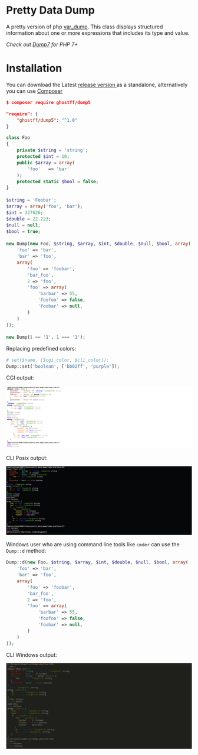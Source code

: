 # Pretty Data Dump 
A pretty version of php [var_dump](http://php.net/manual/en/function.var-dump.php). This class displays structured information about one or more expressions that includes its type and value.

_Check out [Dump7](https://github.com/Ghostff/Dump7) for PHP 7+_

# Installation   
You can download the  Latest [release version ](https://github.com/Ghostff/pretty_data_dump/releases/) as a standalone, alternatively you can use [Composer](https://getcomposer.org/) 
```json
$ composer require ghostff/dump5
```
```json
"require": {
    "ghostff/dump5": "^1.0"
}
```

```php
class Foo
{
    private $string = 'string';
    protected $int = 10;
    public $array = array(
        'foo'   => 'bar'
    );
    protected static $bool = false;
}

$string = 'Foobar';
$array = array('foo', 'bar');
$int = 327626;
$double = 22.223;
$null = null;
$bool = true;

new Dump(new Foo, $string, $array, $int, $double, $null, $bool, array(
    'foo' => 'bar',
    'bar' => 'foo',
    array(
        'foo' => 'foobar',
        'bar_foo',
        2 => 'foo',
        'foo' => array(
            'barbar' => 55,
            'foofoo' => false,
            'foobar' => null,
        )
    )
));

new Dump(1 == '1', 1 === '1');
```
Replacing predefined colors:
```php
# set($name, [$cgi_color, $cli_color]);
Dump::set('boolean', ['bb02ff', 'purple']);
```
CGI output:    

![cgi screenshot](cgi.png)

CLI Posix output:     
    
![cli screenshot](posix.png)

Windows user who are using command line tools like `cmder` can use the `Dump::d` method:
```php
Dump::d(new Foo, $string, $array, $int, $double, $null, $bool, array(
    'foo' => 'bar',
    'bar' => 'foo',
    array(
        'foo' => 'foobar',
        'bar_foo',
        2 => 'foo',
        'foo' => array(
            'barbar' => 55,
            'foofoo' => false,
            'foobar' => null,
        )
    )
));
```
CLI Windows output:

![cli screenshot](posixWin.png)

